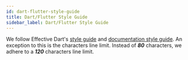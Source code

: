 ```yaml
---
id: dart-flutter-style-guide
title: Dart/Flutter Style Guide
sidebar_label: Dart/Flutter Style Guide
---
```


We follow Effective Dart's [style guide](https://dart.dev/guides/language/effective-dart/style) and 
[documentation style guide](https://dart.dev/guides/language/effective-dart/documentation). An exception to this is the
characters line limit. Instead of **_80_** characters, we adhere to a **_120_** characters line limit.
